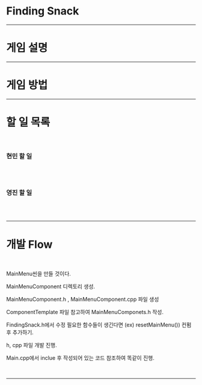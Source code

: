# Finding Snack
<hr/>

# 게임 설명 
<hr/>

# 게임 방법
<hr/> 



# 할 일 목록
<br/>

### 현민 할 일 
<br/>


<br/>


### 영진 할 일 
<br/>


<br/>
<hr/>


# 개발 Flow 
<br/>

MainMenu씬을 만들 것이다.

MainMenuComponent 디렉토리 생성.

MainMenuComponent.h , MainMenuComponent.cpp 파일 생성

ComponentTemplate 파일 참고하여 MainMenuComponets.h 작성.

FindingSnack.h에서 수정  필요한 함수들이 생긴다면 (ex) resetMainMenu()) 컨펌 후 추가하기.


h, cpp 파일 개발 진행.


Main.cpp에서 inclue 후 작성되어 있는 코드 참조하여 똑같이 진행.






<br/>
<hr/>
